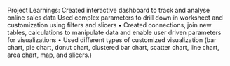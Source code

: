 Project Learnings:
Created interactive dashboard to track and analyse online sales data Used complex parameters to drill down in worksheet and customization using filters and slicers
• Created connections, join new tables, calculations to manipulate data and enable user driven parameters for visualizations
• Used
different types of customized visualization (bar chart, pie chart, donut chart, clustered bar chart, scatter chart, line chart, area chart, map, and slicers.)
